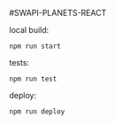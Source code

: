 #SWAPI-PLANETS-REACT

local build:
```
npm run start
```

tests:
```
npm run test
```

deploy:
```
npm run deploy
```
